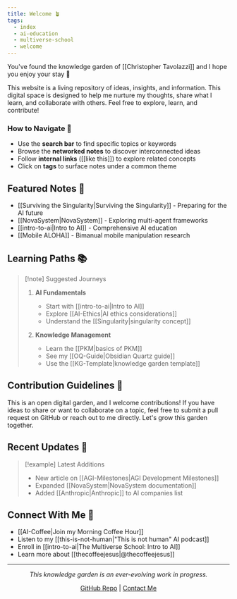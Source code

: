 ```yaml
---
title: Welcome 🪴
tags:
  - index
  - ai-education
  - multiverse-school
  - welcome
---
```

You've found the knowledge garden of [[Christopher Tavolazzi]] and I hope you enjoy your stay 🥰

This website is a living repository of ideas, insights, and information. This digital space is designed to help me nurture my thoughts, share what I learn, and collaborate with others. Feel free to explore, learn, and contribute!

### How to Navigate 🧭
- Use the **search bar** to find specific topics or keywords
- Browse the **networked notes** to discover interconnected ideas
- Follow **internal links** ([[like this]]) to explore related concepts
- Click on **tags** to surface notes under a common theme

## Featured Notes 🌟
- [[Surviving the Singularity|Surviving the Singularity]] - Preparing for the AI future
- [[NovaSystem|NovaSystem]] - Exploring multi-agent frameworks
- [[intro-to-ai|Intro to AI]] - Comprehensive AI education
- [[Mobile ALOHA]] - Bimanual mobile manipulation research

## Learning Paths 📚

> [!note] Suggested Journeys
> 1. **AI Fundamentals**
>    - Start with [[intro-to-ai|Intro to AI]]
>    - Explore [[AI-Ethics|AI ethics considerations]]
>    - Understand the [[Singularity|singularity concept]]
>
> 2. **Knowledge Management**
>    - Learn the [[PKM|basics of PKM]]
>    - See my [[OQ-Guide|Obsidian Quartz guide]]
>    - Use the [[KG-Template|knowledge garden template]]

## Contribution Guidelines 🤝
This is an open digital garden, and I welcome contributions! If you have ideas to share or want to collaborate on a topic, feel free to submit a pull request on GitHub or reach out to me directly. Let's grow this garden together.

## Recent Updates 📣

> [!example] Latest Additions
> - New article on [[AGI-Milestones|AGI Development Milestones]]
> - Expanded [[NovaSystem|NovaSystem documentation]]
> - Added [[Anthropic|Anthropic]] to AI companies list

## Connect With Me 🔗
- [[AI-Coffee|Join my Morning Coffee Hour]]
- Listen to my [[this-is-not-human|"This is not human" AI podcast]]
- Enroll in [[intro-to-ai|The Multiverse School: Intro to AI]]
- Learn more about [[thecoffeejesus|@thecoffeejesus]]

---

<div align="center">

*This knowledge garden is an ever-evolving work in progress.*

[GitHub Repo](https://github.com/ctavolazzi/quartz) | [Contact Me](https://solo.to/thecoffeejesus)

</div>